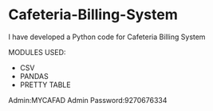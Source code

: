# Cafeteria-Billing-System
I have developed a Python code for Cafeteria Billing System

MODULES USED:
* CSV
* PANDAS
* PRETTY TABLE

Admin:MYCAFAD
Admin Password:9270676334

